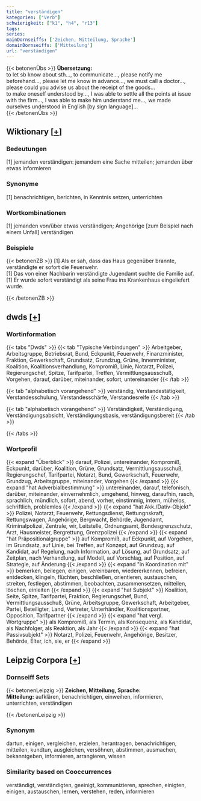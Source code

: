 ```yaml
---
title: "verständigen"
kategorien: ["Verb"]
schwierigkeit: ["k1", "h4", "r13"]
tags:
series:
mainDornseiffs: ['Zeichen, Mitteilung, Sprache']
domainDornseiffs: ['Mitteilung']
url: "verständigen"
---
```


{{< betonenÜbs >}}
**Übersetzung:**  
to let sb know about sth..., to communicate..., please notify me beforehand..., please let me know in advance..., we must call a doctor..., please could you advise us about the receipt of the goods...  
to make oneself understood by..., I was able to settle all the points at issue with the firm..., I was able to make him understand me..., we made ourselves understood in English [by sign language]...  
{{< /betonenÜbs >}}

## Wiktionary [[+](https://de.wiktionary.org/wiki/verständigen)]

### Bedeutungen
[1] jemanden verständigen: jemandem eine Sache mitteilen; jemanden über etwas informieren  

### Synonyme
[1] benachrichtigen, berichten, in Kenntnis setzen, unterrichten  

### Wortkombinationen
[1] jemanden von/über etwas verständigen; Angehörige [zum Beispiel nach einem Unfall] verständigen  

### Beispiele
{{< betonenZB >}}
[1] Als er sah, dass das Haus gegenüber brannte, verständigte er sofort die Feuerwehr.  
[1] Das von einer Nachbarin verständigte Jugendamt suchte die Familie auf.  
[1] Er wurde sofort verständigt als seine Frau ins Krankenhaus eingeliefert wurde.  

{{< /betonenZB >}}


## dwds [[+](https://www.dwds.de/wb/verständigen)]

### Wortinformation
{{< tabs "Dwds" >}}
{{< tab "Typische Verbindungen" >}}
Arbeitgeber, Arbeitsgruppe, Betriebsrat, Bund, Eckpunkt, Feuerwehr, Finanzminister, Fraktion, Gewerkschaft, Grundsatz, Grundzug, Grüne, Innenminister, Koalition, Koalitionsverhandlung, Kompromiß, Linie, Notarzt, Polizei, Regierungschef, Spitze, Tarifpartei, Treffen, Vermittlungsausschuß, Vorgehen, darauf, darüber, miteinander, sofort, untereinander
{{< /tab >}}

{{< tab "alphabetisch vorangehend" >}}
verständig, Verstandestätigkeit, Verstandesschulung, Verstandesschärfe, Verstandesreife
{{< /tab >}}

{{< tab "alphabetisch vorangehend" >}}
Verständigkeit, Verständigung, Verständigungsabsicht, Verständigungsbasis, verständigungsbereit
{{< /tab >}}

{{< /tabs >}}

### Wortprofil
{{< expand "Überblick" >}} darauf, Polizei, untereinander, Kompromiß, Eckpunkt, darüber, Koalition, Grüne, Grundsatz, Vermittlungsausschuß, Regierungschef, Tarifpartei, Notarzt, Bund, Gewerkschaft, Feuerwehr, Grundzug, Arbeitsgruppe, miteinander, Vorgehen {{< /expand >}}
{{< expand "hat Adverbialbestimmung" >}} untereinander, darauf, telefonisch, darüber, miteinander, einvernehmlich, umgehend, hinweg, daraufhin, rasch, sprachlich, mündlich, sofort, abend, vorher, einstimmig, intern, mühelos, schriftlich, problemlos {{< /expand >}}
{{< expand "hat Akk./Dativ-Objekt" >}} Polizei, Notarzt, Feuerwehr, Rettungsdienst, Rettungnskraft, Rettungswagen, Angehörige, Bergwacht, Behörde, Jugendamt, Kriminalpolizei, Zentrale, wir, Leitstelle, Ordnungsamt, Bundesgrenzschutz, Arzt, Hausmeister, Bergrettung, Grenzpolizei {{< /expand >}}
{{< expand "hat Präpositionalgruppe" >}} auf Kompromiß, auf Eckpunkt, auf Vorgehen, im Grundsatz, auf Linie, bei Treffen, auf Konzept, auf Grundzug, auf Kandidat, auf Regelung, nach Information, auf Lösung, auf Grundsatz, auf Zeitplan, nach Verhandlung, auf Modell, auf Vorschlag, auf Position, auf Strategie, auf Änderung {{< /expand >}}
{{< expand "in Koordination mit" >}} bemerken, beilegen, einigen, vereinbaren, wiedererkennen, befreien, entdecken, klingeln, flüchten, beschließen, orientieren, austauschen, streiten, festlegen, abstimmen, beobachten, zusammensetzen, mitteilen, löschen, einleiten {{< /expand >}}
{{< expand "hat Subjekt" >}} Koalition, Seite, Spitze, Tarifpartei, Fraktion, Regierungschef, Bund, Vermittlungsausschuß, Grüne, Arbeitsgruppe, Gewerkschaft, Arbeitgeber, Partei, Beteiligter, Land, Vertreter, Unterhändler, Koalitionspartner, Opposition, Tarifpartner {{< /expand >}}
{{< expand "hat vergl. Wortgruppe" >}} als Kompromiß, als Termin, als Konsequenz, als Kandidat, als Nachfolger, als Reaktion, als Jahr {{< /expand >}}
{{< expand "hat Passivsubjekt" >}} Notarzt, Polizei, Feuerwehr, Angehörige, Besitzer, Behörde, Elter, ich, sie, er {{< /expand >}}

## Leipzig Corpora [[+](https://corpora.uni-leipzig.de/en/res?word=verständigen&corpusId=deu_newscrawl-public_2018)]

### Dornseiff Sets
{{< betonenLeipzig >}}
**Zeichen, Mitteilung, Sprache:**  
**Mitteilung:** aufklären, benachrichtigen, einweihen, informieren, unterrichten, verständigen  

{{< /betonenLeipzig >}}

### Synonym
dartun, einigen, vergleichen, erzielen, herantragen, benachrichtigen, mitteilen, kundtun, ausgleichen, versöhnen, abstimmen, ausmachen, bekanntgeben, informieren, arrangieren, wissen


### Similarity based on Cooccurrences
verständigt, verständigten, geeinigt, kommunizieren, sprechen, einigten, einigen, austauschen, lernen, verstehen, reden, informieren


